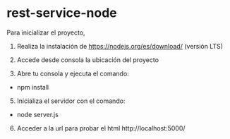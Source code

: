 # rest-service-node

Para inicializar el proyecto,

1. Realiza la instalación de https://nodejs.org/es/download/ (versión LTS)

3. Accede desde consola la ubicación del proyecto
4. Abre tu consola y ejecuta el comando:
- npm install

5. Inicializa el servidor con el comando:
- node server.js

6. Acceder a la url para probar el html http://localhost:5000/
